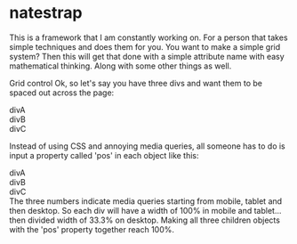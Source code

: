 # natestrap
This is a framework that I am constantly working on. For a person that takes simple techniques and does them for you. You want to make a simple grid system? Then this will get that done with a simple attribute name with easy mathematical thinking. Along with some other things as well.

Grid control
Ok, so let's say you have three divs and want them to be spaced out across the page:
<div class='parent'>
<div class='child'>divA</div>
<div class='child'>divB</div>
<div class='child'>divC</div>
</div>

Instead of using CSS and annoying media queries, all someone has to do is input a property called 'pos' in each object like this:
<div>
<div pos='100 100 33.3'>divA</div>
<div pos='100 100 33.3'>divB</div>
<div pos='100 100 33.3'>divC</div>
</div>
The three numbers indicate media queries starting from mobile, tablet and then desktop. So each div will have a width of 100% in mobile and tablet... then divided width of 33.3% on desktop. Making all three children objects with the 'pos' property together reach 100%.
